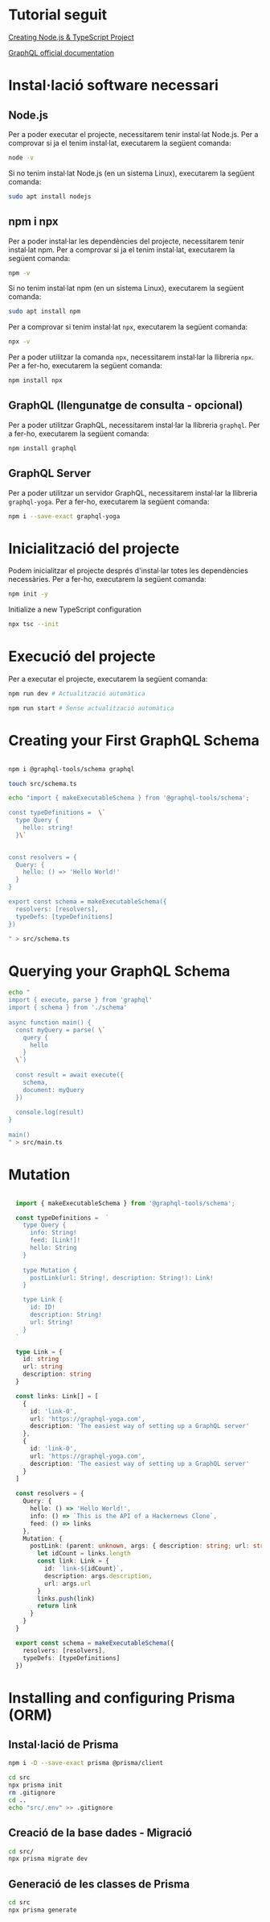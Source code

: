 # Tutorial seguit

[Creating Node.js & TypeScript Project](https://the-guild.dev/graphql/yoga-server/tutorial/basic/01-project-setup)

[GraphQL official documentation](https://graphql.org/learn/)

# Instal·lació software necessari

## Node.js
Per a poder executar el projecte, necessitarem tenir instal·lat Node.js. Per a comprovar si ja el tenim instal·lat, executarem la següent comanda:

```bash
node -v
```

Si no tenim instal·lat Node.js (en un sistema Linux), executarem la següent comanda:

```bash
sudo apt install nodejs
```

## npm i npx
Per a poder instal·lar les dependències del projecte, necessitarem tenir instal·lat npm. Per a comprovar si ja el tenim instal·lat, executarem la següent comanda:

```bash
npm -v
```

Si no tenim instal·lat npm (en un sistema Linux), executarem la següent comanda:

```bash
sudo apt install npm
```

Per a comprovar si tenim instal·lat `npx`, executarem la següent comanda:

```bash
npx -v
```

Per a poder utilitzar la comanda `npx`, necessitarem instal·lar la llibreria `npx`. Per a fer-ho, executarem la següent comanda:

```bash
npm install npx
```

## GraphQL (llengunatge de consulta - opcional)
Per a poder utilitzar GraphQL, necessitarem instal·lar la llibreria `graphql`. Per a fer-ho, executarem la següent comanda:

```bash
npm install graphql 
```

## GraphQL Server 
Per a poder utilitzar un servidor GraphQL, necessitarem instal·lar la llibreria `graphql-yoga`. Per a fer-ho, executarem la següent comanda:

```bash
npm i --save-exact graphql-yoga
```


# Inicialització del projecte

Podem inicialitzar el projecte després d'instal·lar totes les dependències necessàries. Per a fer-ho, executarem la següent comanda:

```bash
npm init -y
```

Initialize a new TypeScript configuration

```bash
npx tsc --init
```

# Execució del projecte

Per a executar el projecte, executarem la següent comanda:

```bash
npm run dev # Actualització automàtica
```

```bash
npm run start # Sense actualització automàtica
```
# Creating your First GraphQL Schema

```bash

npm i @graphql-tools/schema graphql

touch src/schema.ts

echo "import { makeExecutableSchema } from '@graphql-tools/schema';

const typeDefinitions =  \`
  type Query { 
    hello: string! 
  }\`

  
const resolvers = {
  Query: {
    hello: () => 'Hello World!'
  }
}

export const schema = makeExecutableSchema({
  resolvers: [resolvers],
  typeDefs: [typeDefinitions]
})

" > src/schema.ts 

```
# Querying your GraphQL Schema

```bash
echo "
import { execute, parse } from 'graphql'
import { schema } from './schema'
 
async function main() {
  const myQuery = parse( \`
    query {
      hello
    }
  \`)
 
  const result = await execute({
    schema,
    document: myQuery
  })
 
  console.log(result)
}
 
main()
" > src/main.ts
```

# Mutation

```TypeScript

  import { makeExecutableSchema } from '@graphql-tools/schema';

  const typeDefinitions =  `
    type Query {
      info: String!
      feed: [Link!]!
      hello: String
    }
    
    type Mutation {
      postLink(url: String!, description: String!): Link!
    }

    type Link {
      id: ID!
      description: String!
      url: String!
    } 
  `

  type Link = {
    id: string
    url: string
    description: string
  }

  const links: Link[] = [
    {
      id: 'link-0',
      url: 'https://graphql-yoga.com',
      description: 'The easiest way of setting up a GraphQL server'
    },
    {
      id: 'link-0',
      url: 'https://graphql-yoga.com',
      description: 'The easiest way of setting up a GraphQL server'
    }
  ]
  
  const resolvers = {
    Query: {
      hello: () => 'Hello World!',
      info: () => `This is the API of a Hackernews Clone`,
      feed: () => links
    },
    Mutation: {
      postLink: (parent: unknown, args: { description: string; url: string }) => {
        let idCount = links.length
        const link: Link = {
          id: `link-${idCount}`,
          description: args.description,
          url: args.url
        }
        links.push(link)
        return link
      }
    }
  }

  export const schema = makeExecutableSchema({
    resolvers: [resolvers],
    typeDefs: [typeDefinitions]
  })

```

# Installing and configuring Prisma (ORM)

## Instal·lació de Prisma 

```bash
npm i -D --save-exact prisma @prisma/client
```

```bash
cd src
npx prisma init
rm .gitignore 
cd ..
echo "src/.env" >> .gitignore
```

## Creació de la base dades - Migració

```bash
cd src/
npx prisma migrate dev
```

## Generació de les classes de Prisma

```bash 
cd src
npx prisma generate
```


